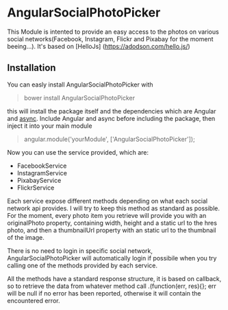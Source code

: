# AngularSocialPhotoPicker

This Module is intented to provide an easy access to the photos on various social networks(Facebook, Instagram, Flickr 
and Pixabay for the moment beeing...). It's based on [HelloJs] (https://adodson.com/hello.js/)

## Installation
 You can easly install AngularSocialPhotoPicker with 
 
 > bower install AngularSocialPhotoPicker
 
 this will install the package itself and the dependencies which are Angular and [async](https://github.com/caolan/async).
 Include Angular and async before including the package, then inject it into your main module 
 
 > angular.module('yourModule', ['AngularSocialPhotoPicker']);
 
 Now you can use the service provided, which are: 
 
 * FacebookService
 * InstagramService
 * PixabayService
 * FlickrService
 
Each service expose different methods depending on what each social network api provides. I will try to keep this method
as standard as possible. For the moment, every photo item you retrieve will provide you with an originalPhoto property,
containing width, height and a static url to the hres photo, and then a thumbnailUrl property with an static url to the
thumbnail of the image. 

There is no need to login in specific social network, AngularSocialPhotoPicker will automatically login if possibile when
you try calling one of the methods provided by each service.

All the methods have a standard response structure, it is based on callback, so to retrieve the data from whatever 
method call <whateverservice>.<whatevermethod>(function(err, res){}; err will be null if no error has been reported, 
otherwise it will contain the encountered error.







